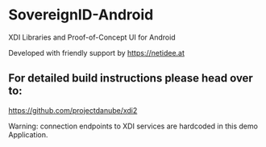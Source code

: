 # SovereignID-Android

XDI Libraries and Proof-of-Concept UI for Android

Developed with friendly support by https://netidee.at


## For detailed build instructions please head over to:
https://github.com/projectdanube/xdi2

Warning: connection endpoints to XDI services are hardcoded in this demo Application.
